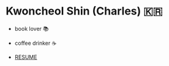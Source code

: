# Kwoncheol Shin (Charles) 🇰🇷

- book lover 📚

- coffee drinker ☕️

- [RESUME](/kwoncharles/kwoncharles/blob/master/resume.md)
